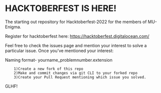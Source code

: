 # HACKTOBERFEST IS HERE!
The starting out repository for Hacktoberfest-2022 for the members of MU-Enigma.

Register for hacktoberfest here: https://hacktoberfest.digitalocean.com/

Feel free to check the issues page and mention your interest to solve a particular issue. Once you've mentioned your interest:

Naming format- yourname_problemnumber.extension

  	  	1)Create a new fork of this repo
	  	2)Make and commit changes via git CLI to your forked repo
	    3)Create your Pull Request mentioning which issue you solved.
	
GLHF!